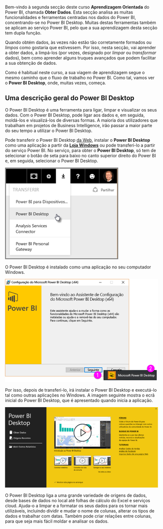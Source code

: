 Bem-vindo à segunda secção deste curso **Aprendizagem Orientada** do Power BI, chamada **Obter Dados**. Esta secção analisa as muitas funcionalidades e ferramentas centradas nos dados do Power BI, concentrando-se no Power BI Desktop. Muitas destas ferramentas também se aplicam ao serviço Power BI, pelo que a sua aprendizagem desta secção tem dupla função.

Quando obtém dados, às vezes não estão tão corretamente formados ou *limpos* como gostaria que estivessem. Por isso, nesta secção, vai aprender a obter dados, a limpá-los (por vezes, designado por *limpar* ou *transformar* dados), bem como aprender alguns truques avançados que podem facilitar a sua obtenção de dados.

Como é habitual neste curso, a sua viagem de aprendizagem segue o mesmo caminho que o fluxo de trabalho no Power BI. Como tal, vamos ver o **Power BI Desktop**, onde, muitas vezes, começa.

## <a name="an-overview-of-power-bi-desktop"></a>Uma descrição geral do Power BI Desktop
O Power BI Desktop é uma ferramenta para ligar, limpar e visualizar os seus dados. Com o Power BI Desktop, pode ligar aos dados e, em seguida, moldá-los e visualizá-los de diversas formas. A maioria dos utilizadores que trabalham em projetos de Business Intelligence, irão passar a maior parte do seu tempo a utilizar o Power BI Desktop.

Pode transferir o Power BI Desktop [da Web](http://go.microsoft.com/fwlink/?LinkID=521662), instalar o **Power BI Desktop** como uma aplicação a partir da [**Loja Windows**](http://aka.ms/pbidesktopstore) ou pode transferi-lo a partir do serviço Power BI. No serviço, para obter o **Power BI Desktop**, só tem de selecionar o botão de seta para baixo no canto superior direito do Power BI e, em seguida, selecionar o Power BI Desktop.

![](media/1-1-overview-of-power-bi-desktop/1-1_1.png)

O Power BI Desktop é instalado como uma aplicação no seu computador Windows.

![](media/1-1-overview-of-power-bi-desktop/1-1_2.png)

Por isso, depois de transferi-lo, irá instalar o Power BI Desktop e executá-lo tal como outras aplicações no Windows. A imagem seguinte mostra o ecrã inicial do Power BI Desktop, que é apresentado quando inicia a aplicação.

![](media/1-1-overview-of-power-bi-desktop/1-1_3.png)

O Power BI Desktop liga a uma grande variedade de origens de dados, desde bases de dados no local até folhas de cálculo do Excel e serviços cloud. Ajuda-o a limpar e a formatar os seus dados para os tornar mais utilizáveis, incluindo dividir e mudar o nome de colunas, alterar os tipos de dados e trabalhar com datas. Também pode criar relações entre colunas, para que seja mais fácil moldar e analisar os dados.

